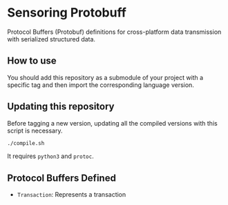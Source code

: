 # Sensoring Protobuff

Protocol Buffers (Protobuf) definitions for cross-platform data transmission with serialized structured data.

## How to use

You should add this repository as a submodule of your project with a specific tag and then import the corresponding language version.

## Updating this repository

Before tagging a new version, updating all the compiled versions with this script is necessary.

```bash
./compile.sh
```

It requires `python3` and `protoc`.

## Protocol Buffers Defined

* `Transaction`: Represents a transaction
